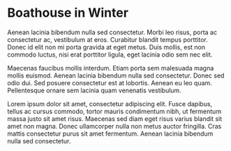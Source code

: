 # Boathouse in Winter

Aenean lacinia bibendum nulla sed consectetur. Morbi leo risus, porta ac
consectetur ac, vestibulum at eros. Curabitur blandit tempus porttitor. Donec id
elit non mi porta gravida at eget metus. Duis mollis, est non commodo luctus,
nisi erat porttitor ligula, eget lacinia odio sem nec elit.

Maecenas faucibus mollis interdum. Etiam porta sem malesuada magna mollis
euismod. Aenean lacinia bibendum nulla sed consectetur. Donec sed odio dui. Sed
posuere consectetur est at lobortis. Aenean eu leo quam. Pellentesque ornare sem
lacinia quam venenatis vestibulum.

Lorem ipsum dolor sit amet, consectetur adipiscing elit. Fusce dapibus, tellus
ac cursus commodo, tortor mauris condimentum nibh, ut fermentum massa justo sit
amet risus. Maecenas sed diam eget risus varius blandit sit amet non magna.
Donec ullamcorper nulla non metus auctor fringilla. Cras mattis consectetur
purus sit amet fermentum. Aenean lacinia bibendum nulla sed consectetur.
